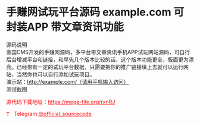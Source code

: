 # 手赚网试玩平台源码 example.com 可封装APP 带文章资讯功能

源码说明<br>帝国CMS开发的手赚网源码，多平台带文章资讯手机APP试玩网站源码，可自行后台增减平台和链接，和早先几个版本比较的话，这个版本功能更全，版面更为漂亮。已经带有一定的试玩平台数据，只需要把你的推广链接填上去就可以运行网站，当然你也可以自行添加试玩项目。<br>演示站：http://example.com/（请用手机输入访问）<br>测试截图<br>


<p style="color: red;">源代码下载地址：<a href="https://mega-file.org/rxnRJ" style="color: red;">https://mega-file.org/rxnRJ</a></p><p style="color: red;"><img src="https://cdn-icons-png.flaticon.com/512/2111/2111646.png" alt="Telegram Icon" style="width: 16px; vertical-align: middle; margin-right: 5px;">Telegram:<a href="https://t.me/official_sourcecode" style="color: red;">@official_sourcecode</a></p>